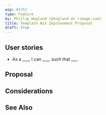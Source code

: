 ```yaml
---
wip: #5352
type: Feature
by: Phillip Hogland (phogland at rimage.com)
title: Template WiX Improvement Proposal
draft: true
---
```


## User stories

* As a ____ I can ____ such that ___.


## Proposal


## Considerations


## See Also
